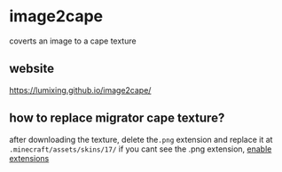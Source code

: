 # image2cape
coverts an image to a cape texture  

## website
https://lumixing.github.io/image2cape/

## how to replace migrator cape texture?
after downloading the texture, delete the`.png` extension and replace it at `.minecraft/assets/skins/17/`
if you cant see the .png extension, [enable extensions](https://i.imgur.com/tSFUnmI.png)